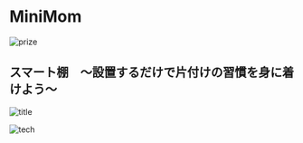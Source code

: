 # MiniMom  
![prize](https://img.shields.io/badge/OthloHack2019-Cookpad賞-F89532.svg)
## スマート棚　～設置するだけで片付けの習慣を身に着けよう～  

![title](https://user-images.githubusercontent.com/29916489/68082732-75052680-fe63-11e9-9a20-50eaf269ffb0.png)  

![tech](https://user-images.githubusercontent.com/29916489/68082793-4e93bb00-fe64-11e9-9008-994e9fcbdaad.png)  
